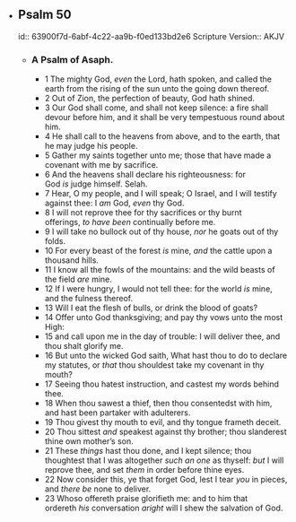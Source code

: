 - ## Psalm 50
  id:: 63900f7d-6abf-4c22-aa9b-f0ed133bd2e6
  Scripture Version:: AKJV
	- ### A Psalm of Asaph.
		- 1 The mighty God, *even* the Lord, hath spoken,
		  and called the earth from the rising of the sun unto the going down thereof.
		- 2 Out of Zion, the perfection of beauty, God hath shined.
		- 3 Our God shall come, and shall not keep silence:
		  a fire shall devour before him,
		  and it shall be very tempestuous round about him.
		- 4 He shall call to the heavens from above, and to the earth,
		  that he may judge his people.
		- 5 Gather my saints together unto me;
		  those that have made a covenant with me by sacrifice.
		- 6 And the heavens shall declare his righteousness:
		  for God *is* judge himself. Selah.
		- 7 Hear, O my people, and I will speak;
		  O Israel, and I will testify against thee:
		  I *am* God, *even* thy God.
		- 8 I will not reprove thee for thy sacrifices
		  or thy burnt offerings, *to have been* continually before me.
		- 9 I will take no bullock out of thy house,
		  *nor* he goats out of thy folds.
		- 10 For every beast of the forest *is* mine,
		  *and* the cattle upon a thousand hills.
		- 11 I know all the fowls of the mountains:
		  and the wild beasts of the field *are* mine.
		- 12 If I were hungry, I would not tell thee:
		  for the world *is* mine, and the fulness thereof.
		- 13 Will I eat the flesh of bulls,
		  or drink the blood of goats?
		- 14 Offer unto God thanksgiving;
		  and pay thy vows unto the most High:
		- 15 and call upon me in the day of trouble:
		  I will deliver thee, and thou shalt glorify me.
		- 16 But unto the wicked God saith,
		  What hast thou to do to declare my statutes,
		  or *that* thou shouldest take my covenant in thy mouth?
		- 17 Seeing thou hatest instruction, and castest my words behind thee.
		- 18 When thou sawest a thief, then thou consentedst with him,
		  and hast been partaker with adulterers.
		- 19 Thou givest thy mouth to evil,
		  and thy tongue frameth deceit.
		- 20 Thou sittest *and* speakest against thy brother;
		  thou slanderest thine own mother’s son.
		- 21 These *things* hast thou done, and I kept silence;
		  thou thoughtest that I was altogether *such an one* as thyself:
		  *but* I will reprove thee, and set *them* in order before thine eyes.
		- 22 Now consider this, ye that forget God,
		  lest I tear *you* in pieces, and *there be* none to deliver.
		- 23 Whoso offereth praise glorifieth me:
		  and to him that ordereth *his* conversation *aright* will I shew the salvation of God.